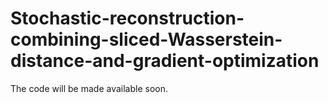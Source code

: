 # Stochastic-reconstruction-combining-sliced-Wasserstein-distance-and-gradient-optimization
The code will be made available soon.

